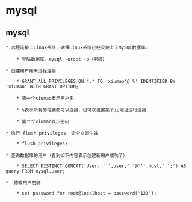 # mysql


## mysql

    * 远程连接上Linux系统，确保Linux系统已经安装上了MySQL数据库。

        * 登陆数据库。mysql -uroot -p（密码）

    * 创建用户用来远程连接

        * GRANT ALL PRIVILEGES ON *.* TO 'xiumao'@'%' IDENTIFIED BY 'xiumao' WITH GRANT OPTION;        

        * 第一个xiumao表示用户名

        * %表示所有的电脑都可以连接，也可以设置某个ip地址运行连接

        * 第二个xiumao表示密码

    * 执行 flush privileges; 命令立即生效

        * flush privileges;

    * 查询数据库的用户（看到如下内容表示创建新用户成功了）

        * SELECT DISTINCT CONCAT('User: ''',user,'''@''',host,''';') AS query FROM mysql.user;

    *  修改用户密码

        * set password for root@localhost = password('123');  
